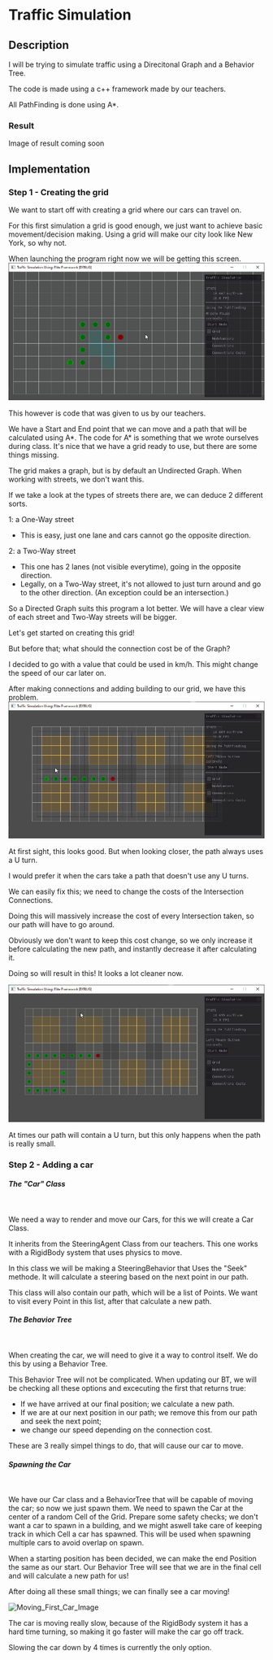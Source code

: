 # Traffic Simulation
## Description
I will be trying to simulate traffic using a Direcitonal Graph and a Behavior Tree.

The code is made using a c++ framework made by our teachers. 

All PathFinding is done using A*.

### Result
Image of result coming soon


## Implementation
### Step 1 - Creating the grid

We want to start off with creating a grid where our cars can travel on.

For this first simulation a grid is good enough, we just want to achieve basic movement/decision making.
Using a grid will make our city look like New York, so why not.

When launching the program right now we will be getting this screen.
![Startup_Grid_Image](/Assets/Images/Gifs/Step1_DefaultGrid.gif)

This however is code that was given to us by our teachers.

We have a Start and End point that we can move and a path that will be calculated using A*.
The code for A* is something that we wrote ourselves during class.
It's nice that we have a grid ready to use, but there are some things missing.

The grid makes a graph, but is by default an Undirected Graph.
When working with streets, we don't want this.


If we take a look at the types of streets there are, we can deduce 2 different sorts.

1: a One-Way street
  - This is easy, just one lane and cars cannot go the opposite direction.
  
2: a Two-Way street
  - This one has 2 lanes (not visible everytime), going in the opposite direction.
  - Legally, on a Two-Way street, it's not allowed to just turn around and go to the other direction. (An exception could be an intersection.)

So a Directed Graph suits this program a lot better.
We will have a clear view of each street and Two-Way streets will be bigger.

Let's get started on creating this grid!


But before that; what should the connection cost be of the Graph?

I decided to go with a value that could be used in km/h. This might change the speed of our car later on.

After making connections and adding building to our grid, we have this problem.
![First_Grid_Problem_Image](/Assets/Images/Gifs/Step1_FirstGridProblem.gif)

At first sight, this looks good. But when looking closer, the path always uses a U turn.

I would prefer it when the cars take a path that doesn't use any U turns.

We can easily fix this; we need to change the costs of the Intersection Connections.

Doing this will massively increase the cost of every Intersection taken, so our path will have to go around.

Obviously we don't want to keep this cost change, so we only increase it before calculating the new path, and instantly decrease it after calculating it.


Doing so will result in this! It looks a lot cleaner now.

![First_Grid_Problem_Image](/Assets/Images/Gifs/Step1_FirstGrid.gif)

At times our path will contain a U turn, but this only happens when the path is really small.

### Step 2 - Adding a car

#### ***The "Car" Class***
<br />
<br />
We need a way to render and move our Cars, for this we will create a Car Class.

It inherits from the SteeringAgent Class from our teachers. This one works with a RigidBody system that uses physics to move.

In this class we will be making a SteeringBehavior that Uses the "Seek" methode. It will calculate a steering based on the next point in our path.

This class will also contain our path, which will be a list of Points. We want to visit every Point in this list, after that calculate a new path.
<br />
#### ***The Behavior Tree***
<br />
<br />
When creating the car, we will need to give it a way to control itself. We do this by using a Behavior Tree.

This Behavior Tree will not be complicated. When updating our BT, we will be checking all these options and excecuting the first that returns true:

  - If we have arrived at our final position; we calculate a new path.
  - If we are at our next position in our path; we remove this from our path and seek the next point;
  - we change our speed depending on the connection cost.
  
 These are 3 really simpel things to do, that will cause our car to move.
 <br />
 #### ***Spawning the Car***
 <br />
 <br />
 We have our Car class and a BehaviorTree that will be capable of moving the car; so now we just spawn them.
 We need to spawn the Car at the center of a random Cell of the Grid. Prepare some safety checks; we don't want a car to spawn in a building, and we might aswell take care of keeping track in which Cell a car has spawned. This will be used when spawning multiple cars to avoid overlap on spawn.
 
 When a starting position has been decided, we can make the end Position the same as our start. Our Behavior Tree will see that we are in the final cell and will calculate a new path for us!
 
 
 After doing all these small things; we can finally see a car moving!
 
 ![Moving_First_Car_Image](/Assets/Images/Gifs/Step2_FirstCar.gif)
 
 The car is moving really slow, because of the RigidBody system it has a hard time turning, so making it go faster will make the car go off track.
 
 Slowing the car down by 4 times is currently the only option.

